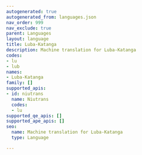 ```yaml
---
autogenerated: true
autogenerated_from: languages.json
nav_order: 999
nav_exclude: true
parent: Languages
layout: language
title: Luba-Katanga
description: Machine translation for Luba-Katanga
codes:
- lu
- lub
names:
- Luba-Katanga
family: []
supported_apis:
- id: niutrans
  name: Niutrans
  codes:
  - lu
supported_qe_apis: []
supported_ape_apis: []
seo:
  name: Machine translation for Luba-Katanga
  type: Language

---
```


